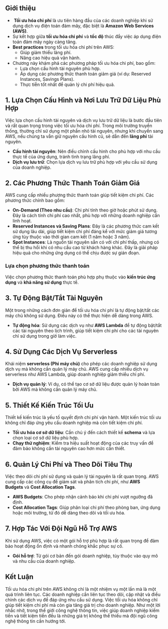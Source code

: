 ## Giới thiệu
-  **Tối ưu hóa chi phí** là ưu tiên hàng đầu của các doanh nghiệp khi sử dụng dịch vụ điện toán đám mây, đặc biệt là **Amazon Web Services (AWS)**.
- Sự kết hợp giữa **tối ưu hóa chi phí** và **tốc độ** thúc đẩy việc áp dụng điện toán đám mây ngày càng tăng.
- **Best practices** trong tối ưu hóa chi phí trên AWS:
    - Giúp giảm thiểu lãng phí.
    - Nâng cao hiệu quả vận hành.
- Chương này khám phá các phương pháp tối ưu hóa chi phí, bao gồm:
    - Lựa chọn cấu hình tài nguyên phù hợp.
    - Áp dụng các phương thức thanh toán giảm giá (ví dụ: Reserved Instances, Savings Plans).
    - Thực tiễn tốt nhất để quản lý chi phí hiệu quả.
## 1. Lựa Chọn Cấu Hình và Nơi Lưu Trữ Dữ Liệu Phù Hợp
Việc lựa chọn cấu hình tài nguyên và dịch vụ lưu trữ dữ liệu là bước đầu tiên và rất quan trọng trong việc tối ưu hóa chi phí. Trong môi trường truyền thống, thường chỉ sử dụng một phần nhỏ tài nguyên, nhưng khi chuyển sang AWS, nếu chúng ta vẫn giữ nguyên cấu hình cũ, sẽ dẫn đến **lãng phí** tài nguyên.
- **Cấu hình tài nguyên**: Nên điều chỉnh cấu hình cho phù hợp với nhu cầu thực tế của ứng dụng, tránh tình trạng lãng phí.
- **Dịch vụ lưu trữ**: Chọn lựa dịch vụ lưu trữ phù hợp với yêu cầu sử dụng của doanh nghiệp.
## 2. Các Phương Thức Thanh Toán Giảm Giá
AWS cung cấp nhiều phương thức thanh toán giúp tiết kiệm chi phí. Các phương thức chính bao gồm:
- **On-Demand (Theo nhu cầu)**: Chi phí tính theo giờ hoặc phút sử dụng. Đây là cách tính chi phí cao nhất, phù hợp với những doanh nghiệp cần linh hoạt.
- **Reserved Instances và Saving Plans**: Đây là các phương thức cam kết sử dụng lâu dài, giúp tiết kiệm chi phí đáng kể với mức giảm giá tương ứng tùy thuộc vào thời gian cam kết (1 năm hoặc 3 năm).
- **Spot Instances**: Là nguồn tài nguyên sẵn có với chi phí thấp, nhưng có thể bị thu hồi khi có nhu cầu cao từ khách hàng khác. Đây là giải pháp hiệu quả cho những ứng dụng có thể chịu được sự gián đoạn.
### Lựa chọn phương thức thanh toán
Việc chọn phương thức thanh toán phù hợp phụ thuộc vào **kiến trúc ứng dụng** và **khả năng sử dụng** thực tế.
## 3. Tự Động Bật/Tắt Tài Nguyên
Một trong những cách đơn giản để tối ưu hóa chi phí là tự động bật/tắt các máy chủ không sử dụng. Điều này có thể thực hiện dễ dàng trong AWS.
- **Tự động hóa**: Sử dụng các dịch vụ như **AWS Lambda** để tự động bật/tắt các tài nguyên theo lịch trình, giúp tiết kiệm chi phí cho các tài nguyên chỉ sử dụng trong giờ làm việc.
## 4. Sử Dụng Các Dịch Vụ Serverless
Khái niệm **serverless (Phi máy chủ)** cho phép các doanh nghiệp sử dụng dịch vụ mà không cần quản lý máy chủ. AWS cung cấp nhiều dịch vụ serverless như AWS Lambda, giúp doanh nghiệp giảm thiểu chi phí.
- **Dịch vụ quản lý**: Ví dụ, có thể tạo cơ sở dữ liệu được quản lý hoàn toàn bởi AWS mà không cần quản lý máy chủ.
## 5. Thiết Kế Kiến Trúc Tối Ưu
Thiết kế kiến trúc là yếu tố quyết định chi phí vận hành. Một kiến trúc tối ưu không chỉ đáp ứng yêu cầu doanh nghiệp mà còn tiết kiệm chi phí.
- **Tối ưu hóa cơ sở dữ liệu**: Cần chú ý đến cách thiết kế **schema** và lựa chọn loại cơ sở dữ liệu phù hợp.
- **Chạy thử nghiệm**: Kiểm tra hiệu suất hoạt động của các truy vấn để đảm bảo không cần tài nguyên cao hơn mức cần thiết.
## 6. Quản Lý Chi Phí và Theo Dõi Tiêu Thụ
Việc theo dõi chi phí sử dụng và quản lý tài nguyên là rất quan trọng. AWS cung cấp các công cụ để giám sát và phân tích chi phí, như **AWS Budgets** và **Cost Allocation Tags**.
- **AWS Budgets**: Cho phép nhận cảnh báo khi chi phí vượt ngưỡng đã định.
- **Cost Allocation Tags**: Giúp phân loại chi phí theo phòng ban, ứng dụng hoặc môi trường, từ đó dễ dàng theo dõi và tối ưu hóa.
## 7. Hợp Tác Với Đội Ngũ Hỗ Trợ AWS
Khi sử dụng AWS, việc có một gói hỗ trợ phù hợp là rất quan trọng để đảm bảo hoạt động ổn định và nhanh chóng khắc phục sự cố.
- **Gói hỗ trợ**: Từ gói cơ bản đến gói doanh nghiệp, tùy thuộc vào quy mô và nhu cầu của doanh nghiệp.
## Kết Luận
Tối ưu hóa chi phí trên AWS không chỉ là một nhiệm vụ một lần mà là một quá trình liên tục. Các doanh nghiệp cần liên tục theo dõi, cập nhật và điều chỉnh các dịch vụ để đáp ứng nhu cầu sử dụng. Việc tối ưu hóa không chỉ giúp tiết kiệm chi phí mà còn gia tăng giá trị cho doanh nghiệp. Như một lời nhắc nhở, trong thế giới công nghệ thông tin, việc giúp doanh nghiệp kiếm tiền và tiết kiệm tiền đều là những giá trị không thể thiếu mà đội ngũ công nghệ thông tin cần hướng tới.